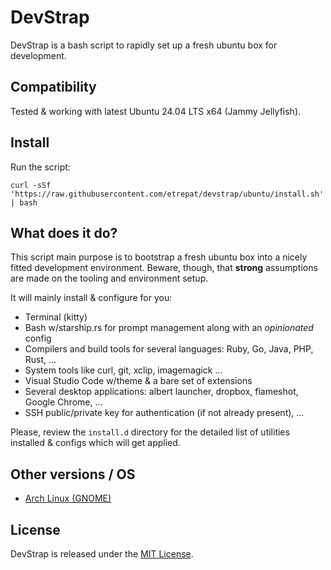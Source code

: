 # DevStrap

DevStrap is a bash script to rapidly set up a fresh ubuntu box for development.

## Compatibility

Tested & working with latest Ubuntu 24.04 LTS x64 (Jammy Jellyfish).

## Install

Run the script:

    curl -sSf 'https://raw.githubusercontent.com/etrepat/devstrap/ubuntu/install.sh' | bash

## What does it do?

This script main purpose is to bootstrap a fresh ubuntu box into a nicely fitted
development environment. Beware, though, that **strong** assumptions
are made on the tooling and environment setup.

It will mainly install & configure for you:

* Terminal (kitty)
* Bash w/starship.rs for prompt management along with an *opinionated* config
* Compilers and build tools for several languages: Ruby, Go, Java, PHP, Rust, ...
* System tools like curl, git, xclip, imagemagick ...
* Visual Studio Code w/theme & a bare set of extensions
* Several desktop applications: albert launcher, dropbox, flameshot, Google Chrome, ...
* SSH public/private key for authentication (if not already present), ...

Please, review the `install.d` directory for the detailed list of utilities installed & configs which will get applied.

## Other versions / OS

* [Arch Linux (GNOME)](https://github.com/etrepat/devstrap/tree/archlinux)

## License

DevStrap is released under the [MIT License](https://opensource.org/licenses/MIT).
